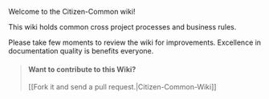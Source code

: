 Welcome to the Citizen-Common wiki!

This wiki holds common cross project processes and business rules. 

Please take few moments to review the wiki for improvements. Excellence in documentation quality is benefits everyone.



> #### Want to contribute to this Wiki?
> [[Fork it and send a pull request.|Citizen-Common-Wiki]]